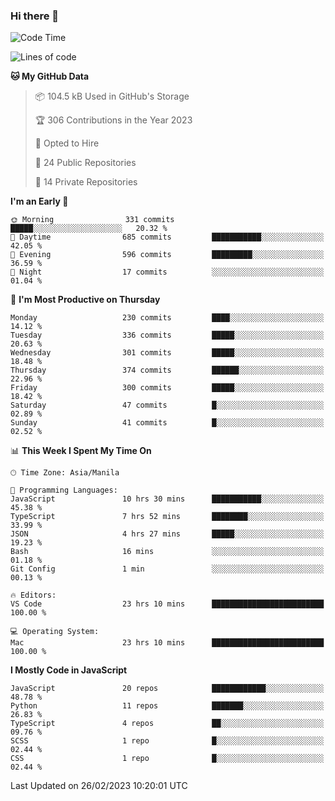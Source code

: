 ### Hi there 👋

<!--START_SECTION:waka-->
![Code Time](http://img.shields.io/badge/Code%20Time-107%20hrs%2037%20mins-blue)

![Lines of code](https://img.shields.io/badge/From%20Hello%20World%20I%27ve%20Written-8.2%20million%20lines%20of%20code-blue)

**🐱 My GitHub Data** 

> 📦 104.5 kB Used in GitHub's Storage 
 > 
> 🏆 306 Contributions in the Year 2023
 > 
> 💼 Opted to Hire
 > 
> 📜 24 Public Repositories 
 > 
> 🔑 14 Private Repositories 
 > 
**I'm an Early 🐤** 

```text
🌞 Morning                331 commits         █████░░░░░░░░░░░░░░░░░░░░   20.32 % 
🌆 Daytime                685 commits         ███████████░░░░░░░░░░░░░░   42.05 % 
🌃 Evening                596 commits         █████████░░░░░░░░░░░░░░░░   36.59 % 
🌙 Night                  17 commits          ░░░░░░░░░░░░░░░░░░░░░░░░░   01.04 % 
```
📅 **I'm Most Productive on Thursday** 

```text
Monday                   230 commits         ████░░░░░░░░░░░░░░░░░░░░░   14.12 % 
Tuesday                  336 commits         █████░░░░░░░░░░░░░░░░░░░░   20.63 % 
Wednesday                301 commits         █████░░░░░░░░░░░░░░░░░░░░   18.48 % 
Thursday                 374 commits         ██████░░░░░░░░░░░░░░░░░░░   22.96 % 
Friday                   300 commits         █████░░░░░░░░░░░░░░░░░░░░   18.42 % 
Saturday                 47 commits          █░░░░░░░░░░░░░░░░░░░░░░░░   02.89 % 
Sunday                   41 commits          █░░░░░░░░░░░░░░░░░░░░░░░░   02.52 % 
```


📊 **This Week I Spent My Time On** 

```text
🕑︎ Time Zone: Asia/Manila

💬 Programming Languages: 
JavaScript               10 hrs 30 mins      ███████████░░░░░░░░░░░░░░   45.38 % 
TypeScript               7 hrs 52 mins       ████████░░░░░░░░░░░░░░░░░   33.99 % 
JSON                     4 hrs 27 mins       █████░░░░░░░░░░░░░░░░░░░░   19.23 % 
Bash                     16 mins             ░░░░░░░░░░░░░░░░░░░░░░░░░   01.18 % 
Git Config               1 min               ░░░░░░░░░░░░░░░░░░░░░░░░░   00.13 % 

🔥 Editors: 
VS Code                  23 hrs 10 mins      █████████████████████████   100.00 % 

💻 Operating System: 
Mac                      23 hrs 10 mins      █████████████████████████   100.00 % 
```

**I Mostly Code in JavaScript** 

```text
JavaScript               20 repos            ████████████░░░░░░░░░░░░░   48.78 % 
Python                   11 repos            ███████░░░░░░░░░░░░░░░░░░   26.83 % 
TypeScript               4 repos             ██░░░░░░░░░░░░░░░░░░░░░░░   09.76 % 
SCSS                     1 repo              █░░░░░░░░░░░░░░░░░░░░░░░░   02.44 % 
CSS                      1 repo              █░░░░░░░░░░░░░░░░░░░░░░░░   02.44 % 
```




 Last Updated on 26/02/2023 10:20:01 UTC
<!--END_SECTION:waka-->

